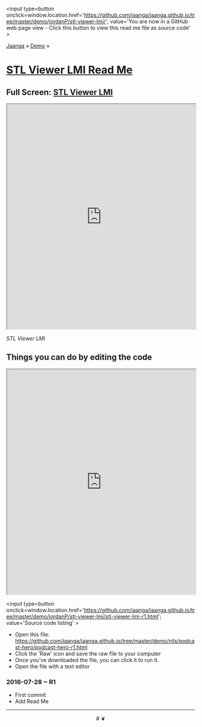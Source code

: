 <span style=display:none; >[You are now in a GitHub source code view - click this link to view Read Me file as a web page]
( http://jaanga.github.io/demo/jordanP/stl-viewer-lmi/index.html "View file as a web page." ) </span>
<input type=button onclick=window.location.href='https://github.com/jaanga/jaanga.github.io/tree/master/demo/jordanP/stl-viewer-lmi/'; 
value='You are now in a GitHub web page view - Click this button to view this read me file as source code' >

[Jaanga]( http://jaanga.github.io ) » [Demo]( http://jaanga.github.io/demo/  ) »


[STL Viewer LMI Read Me]( https://jaanga.github.io/demo/jordanP/stl-viewer-lmi/index.html#readme.md )
===

## Full Screen: [ STL Viewer LMI ]( https://jaanga.github.io/demo/jordanP/stl-viewer-lmi/index.html )


<img src="" style=display:none; width=800 >

<iframe src=https://jaanga.github.io/demo/jordanP/stl-viewer-lmi/index.html width=100% height=600px ></iframe>

_STL Viewer LMI_

## Things you can do by editing the code

<iframe src='https://jaanga.github.io/cookbook-html/examples/libraries/ace-editor/ace-view-r1.html#
	https://jaanga.github.io/demo/jordanP/stl-viewer-lmi/stl-viewer-lmi-r1.html' width=100% height=600 ></iframe>

<input type=button onclick=window.location.href='https://github.com/jaanga/jaanga.github.io/tree/master/demo/jordanP/stl-viewer-lmi/stl-viewer-lmi-r1.html';
value='Source code listing' >


* Open this file: https://github.com/jaanga/jaanga.github.io/tree/master/demo/nils/podcast-hero/podcast-hero-r1.html
* Click the 'Raw' icon and save the raw file to your computer
* Once you've downloaded the file, you can click it to run it.
* Open the file with a text editor



### 2016-07-28 ~ R1

* First commit
* Add Read Me


***

<center title='Jaanga ~ your 3D happy place' >
# <a href=javascript:window.scrollTo(0,0); style=text-decoration:none; > ❦ </a>
</center>

